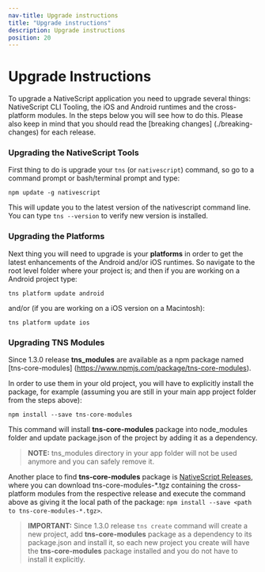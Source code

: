 ```yaml
---
nav-title: Upgrade instructions
title: "Upgrade instructions"
description: Upgrade instructions
position: 20
---
```


# Upgrade Instructions

To upgrade a NativeScript application you need to upgrade several things: NativeScript CLI Tooling, the iOS and Android runtimes and the cross-platform modules. In the steps below you will see how to do this. Please also keep in mind that you should read the [breaking changes] (./breaking-changes) for each release.

### Upgrading the NativeScript Tools

First thing to do is upgrade your `tns` (or `nativescript`) command, so go to a command prompt or bash/terminal prompt and type:
```
npm update -g nativescript
```

This will update you to the latest version of the nativescript command line.  
You can type `tns --version` to verify new version is installed.

### Upgrading the Platforms

Next thing you will need to upgrade is your **platforms** in order to get the latest enhancements of the Android and/or iOS runtimes. So navigate to the root level folder where your project is; and then if you are working on a Android project type:
```
tns platform update android
```

and/or (if you are working on a iOS version on a Macintosh):
```
tns platform update ios
```

### Upgrading TNS Modules

Since 1.3.0 release **tns_modules** are available as a npm package named [tns-core-modules] (https://www.npmjs.com/package/tns-core-modules).

In order to use them in your old project, you will have to explicitly install the package, for example (assuming you are still in your main app project folder from the steps above):

```
npm install --save tns-core-modules
```

This command will install **tns-core-modules** package into node_modules folder and update package.json of the project by adding it as a dependency.

> **NOTE:** tns_modules directory in your app folder will not be used anymore and you can safely remove it.

Another place to find **tns-core-modules** package is [NativeScript Releases](https://github.com/NativeScript/NativeScript/releases/), where you can download tns-core-modules-\*.tgz containing the cross-platform modules from the respective release and execute the command above as giving it the local path of the package: `npm install --save <path to tns-core-modules-*.tgz>`.

> **IMPORTANT:** Since 1.3.0 release `tns create` command will create a new project, add **tns-core-modules** package as a dependency to its package.json and install it, so each new project you create will have the **tns-core-modules** package installed and you do not have to install it explicitly.
